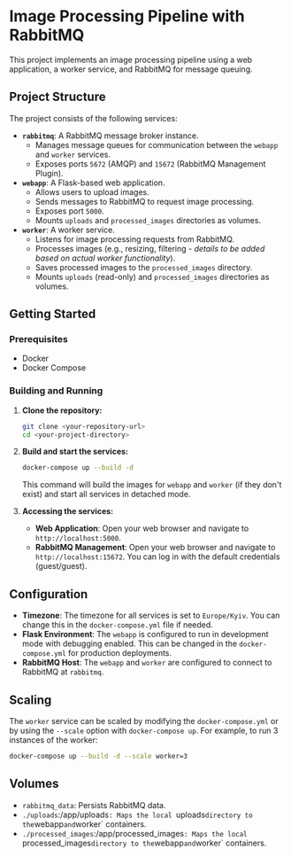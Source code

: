 # Image Processing Pipeline with RabbitMQ

This project implements an image processing pipeline using a web application, a worker service, and RabbitMQ for message queuing.

## Project Structure

The project consists of the following services:

- **`rabbitmq`**: A RabbitMQ message broker instance.
  - Manages message queues for communication between the `webapp` and `worker` services.
  - Exposes ports `5672` (AMQP) and `15672` (RabbitMQ Management Plugin).
- **`webapp`**: A Flask-based web application.
  - Allows users to upload images.
  - Sends messages to RabbitMQ to request image processing.
  - Exposes port `5000`.
  - Mounts `uploads` and `processed_images` directories as volumes.
- **`worker`**: A worker service.
  - Listens for image processing requests from RabbitMQ.
  - Processes images (e.g., resizing, filtering - _details to be added based on actual worker functionality_).
  - Saves processed images to the `processed_images` directory.
  - Mounts `uploads` (read-only) and `processed_images` directories as volumes.

## Getting Started

### Prerequisites

- Docker
- Docker Compose

### Building and Running

1.  **Clone the repository:**
    ```bash
    git clone <your-repository-url>
    cd <your-project-directory>
    ```
2.  **Build and start the services:**

    ```bash
    docker-compose up --build -d
    ```

    This command will build the images for `webapp` and `worker` (if they don't exist) and start all services in detached mode.

3.  **Accessing the services:**
    - **Web Application**: Open your web browser and navigate to `http://localhost:5000`.
    - **RabbitMQ Management**: Open your web browser and navigate to `http://localhost:15672`. You can log in with the default credentials (guest/guest).

## Configuration

- **Timezone**: The timezone for all services is set to `Europe/Kyiv`. You can change this in the `docker-compose.yml` file if needed.
- **Flask Environment**: The `webapp` is configured to run in development mode with debugging enabled. This can be changed in the `docker-compose.yml` for production deployments.
- **RabbitMQ Host**: The `webapp` and `worker` are configured to connect to RabbitMQ at `rabbitmq`.

## Scaling

The `worker` service can be scaled by modifying the `docker-compose.yml` or by using the `--scale` option with `docker-compose up`. For example, to run 3 instances of the worker:

```bash
docker-compose up --build -d --scale worker=3
```

## Volumes

- `rabbitmq_data`: Persists RabbitMQ data.
- `./uploads`:/app/uploads`: Maps the local `uploads`directory to the`webapp`and`worker` containers.
- `./processed_images`:/app/processed_images`: Maps the local `processed_images`directory to the`webapp`and`worker` containers.
